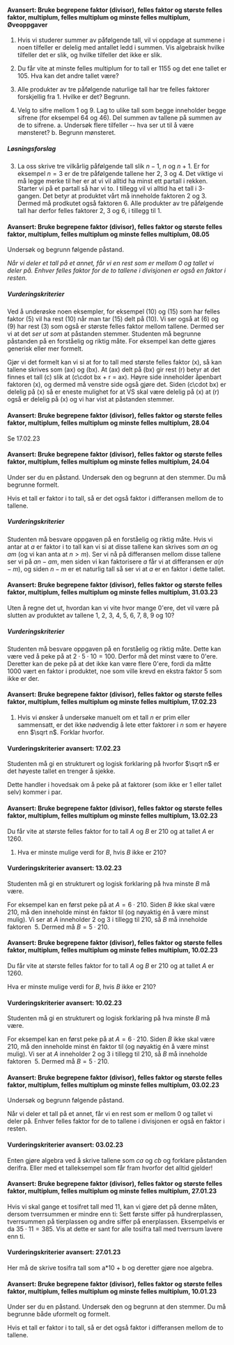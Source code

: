 #### Avansert: Bruke begrepene faktor (divisor), felles faktor og største felles faktor, multiplum, felles multiplum og minste felles multiplum,  Øveoppgaver

1. Hvis vi studerer summer av påfølgende tall, vil vi oppdage at
    summene i noen tilfeller er delelig med antallet ledd i summen. Vis
    algebraisk hvilke tilfeller det er slik, og hvilke tilfeller det
    ikke er slik.

2. Du får vite at minste felles multiplum for to tall er $1155$ og det
    ene tallet er $105$. Hva kan det andre tallet være?

3. Alle produkter av tre påfølgende naturlige tall har tre felles
    faktorer forskjellig fra $1$. Hvilke er det? Begrunn.

4. Velg to sifre mellom $1$ og $9$. Lag to ulike tall som begge inneholder begge sifrene (for eksempel $64$ og $46$). Del summen av tallene på summen av de to sifrene.
   a. Undersøk flere tilfeller -- hva ser ut til å være mønsteret?
   b. Begrunn mønsteret.

##### Løsningsforslag

3. La oss skrive tre vilkårlig påfølgende tall slik $n-1$, $n$ og $n+1$. Er for eksempel $n = 3$ er de tre påfølgende tallene her $2$, $3$ og $4$. Det viktige vi må legge merke til her er at vi vil alltid ha minst ett partall i rekken. Starter vi på et partall så har vi to. I tillegg vil vi alltid ha et tall i $3$-gangen. Det betyr at produktet vårt må inneholde faktoren $2$ og $3$. Dermed må prodkutet også faktoren $6$. Alle produkter av tre påfølgende tall har derfor felles faktorer $2$, $3$ og $6$, i tillegg til $1$.


#### Avansert: Bruke begrepene faktor (divisor), felles faktor og største felles faktor, multiplum, felles multiplum og minste felles multiplum,  08.05

Undersøk og begrunn følgende påstand.

*Når vi deler et tall på et annet, får vi en rest som er mellom 0 og tallet vi deler på. Enhver felles faktor for de to tallene i divisjonen er også en faktor i resten.*

##### Vurderingskriterier

Ved å underøske noen eksempler, for eksempel \(10\) og \(15\) som har felles faktor \(5\) vil ha rest \(10\) når man tar \(15\) delt på \(10\). Vi ser også at \(6\) og \(9\) har rest \(3\) som også er største felles faktor mellom tallene. Dermed ser vi at det *ser ut som* at påstanden stemmer. Studenten må begrunne påstanden på en forståelig og riktig måte. For eksempel kan dette gjøres generisk eller mer formelt.
 
Gjør vi det formelt kan vi si at for to tall med største felles faktor \(x\), så kan tallene skrives som \(ax\) og \(bx\). At \(ax\) delt på \(bx\) gir rest \(r\) betyr at det finnes et tall \(c\) slik at \(c\cdot bx + r = ax\). Høyre side inneholder åpenbart faktoren \(x\), og dermed må venstre side også gjøre det. Siden \(c\cdot bx\) er delelig på \(x\) så er eneste mulighet for at VS skal være delelig på \(x\) at \(r\) også er delelig på \(x\) og vi har vist at påstanden stemmer. 


#### Avansert: Bruke begrepene faktor (divisor), felles faktor og største felles faktor, multiplum, felles multiplum og minste felles multiplum,  28.04

Se 17.02.23


#### Avansert: Bruke begrepene faktor (divisor), felles faktor og største felles faktor, multiplum, felles multiplum og minste felles multiplum,  24.04

Under ser du en påstand. Undersøk den og begrunn at den stemmer. Du må begrunne  formelt.

Hvis et tall er faktor i to tall, så er det også faktor i differansen mellom de to tallene.

##### Vurderingskriterier

Studenten må besvare oppgaven på en forståelig og riktig måte. Hvis vi antar at $a$ er faktor i to tall kan vi si at disse tallene kan skrives som $an$ og $am$ (og vi kan anta at $n > m$). Ser vi nå på differansen mellom disse tallene ser vi på $an - am$, men siden vi kan faktorisere $a$ får vi at differansen er $a(n-m)$, og siden $n-m$ er et naturlig tall så ser vi at $a$ er en faktor i dette tallet.


#### Avansert: Bruke begrepene faktor (divisor), felles faktor og største felles faktor, multiplum, felles multiplum og minste felles multiplum,  31.03.23

Uten å regne det ut, hvordan kan vi vite hvor mange 0'ere, det vil være på slutten av produktet av tallene 1, 2, 3, 4, 5, 6, 7, 8, 9 og 10?

##### Vurderingskriterier

Studenten må besvare oppgaven på en forståelig og riktig måte. Dette kan være ved å peke på at $2\cdot 5 \cdot 10 = 100$. Derfor må det minst være to 0'ere. Deretter kan de peke på at det ikke kan være flere 0'ere, fordi da måtte $1000$ vært en faktor i produktet, noe som ville krevd en ekstra faktor $5$ som ikke er der.


#### Avansert: Bruke begrepene faktor (divisor), felles faktor og største felles faktor, multiplum, felles multiplum og minste felles multiplum,  17.02.23

1. Hvis vi ønsker å undersøke manuelt om et tall $n$ er prim eller sammensatt, er det ikke nødvendig å lete etter faktorer i $n$ som er høyere enn $\sqrt n$. Forklar hvorfor.

#### Vurderingskriterier avansert:  17.02.23

Studenten må gi en strukturert og logisk forklaring på hvorfor $\sqrt n$ er det høyeste tallet en trenger å sjekke.  

Dette handler i hovedsak om å peke på at faktorer (som ikke er $1$ eller tallet selv) kommer i par.


#### Avansert: Bruke begrepene faktor (divisor), felles faktor og største felles faktor, multiplum, felles multiplum og minste felles multiplum,  13.02.23

Du får vite at største felles faktor for to tall $A$ og $B$ er $210$ og at tallet $A$ er $1260$.

1. Hva er minste mulige verdi for $B$, hvis $B$ ikke er $210$?

#### Vurderingskriterier avansert:  13.02.23

Studenten må gi en strukturert og logisk forklaring på hva
minste $B$ må være.  

For eksempel kan en først peke på at
$A = 6 \cdot 210$. Siden $B$ ikke skal være 210, må den
inneholde minst én faktor til (og nøyaktig én å være minst
mulig). Vi ser at $A$ inneholder 2 og 3 i tillegg til $210$, så
$B$ må inneholde faktoren $\ 5$. Dermed må $B = 5 \cdot 210$.


#### Avansert: Bruke begrepene faktor (divisor), felles faktor og største felles faktor, multiplum, felles multiplum og minste felles multiplum,  10.02.23

Du får vite at største felles faktor for to tall $A$ og $B$ er $210$ og at tallet $A$ er $1260$.

Hva er minste mulige verdi for $B$, hvis $B$ ikke er $210$?

#### Vurderingskriterier avansert:  10.02.23

Studenten må gi en strukturert og logisk forklaring på hva
minste $B$ må være.  

For eksempel kan en først peke på at
$A = 6 \cdot 210$. Siden $B$ ikke skal være 210, må den
inneholde minst én faktor til (og nøyaktig én å være minst
mulig). Vi ser at $A$ inneholder 2 og 3 i tillegg til $210$, så
$B$ må inneholde faktoren $\ 5$. Dermed må $B = 5 \cdot 210$.


#### Avansert: Bruke begrepene faktor (divisor), felles faktor og største felles faktor, multiplum, felles multiplum og minste felles multiplum,  03.02.23

Undersøk og begrunn følgende påstand.

Når vi deler et tall på et annet, får vi en rest som er mellom 0 og tallet vi deler på. Enhver felles faktor for de to tallene i divisjonen er også en faktor i resten.

#### Vurderingskriterier avansert:  03.02.23

Enten gjøre algebra ved å skrive tallene som *ca* og *cb* og
forklare påstanden derifra. Eller med et talleksempel som får
fram hvorfor det alltid gjelder!


#### Avansert: Bruke begrepene faktor (divisor), felles faktor og største felles faktor, multiplum, felles multiplum og minste felles multiplum,  27.01.23

Hvis vi skal gange et tosifret tall med $11$, kan vi gjøre det på denne måten, dersom tverrsummen er mindre enn ti: Sett første siffer på hundrerplassen, tverrsummen på tierplassen og andre siffer på enerplassen. Eksempelvis er da $35\cdot 11=385$. Vis at dette er sant for alle tosifra tall med tverrsum lavere enn ti.

#### Vurderingskriterier avansert:  27.01.23

Her må de skrive tosifra tall som a\*10 + b og deretter gjøre
noe algebra.


#### Avansert: Bruke begrepene faktor (divisor), felles faktor og største felles faktor, multiplum, felles multiplum og minste felles multiplum,  10.01.23

Under ser du en påstand. Undersøk den og begrunn at den stemmer. Du må begrunne både uformelt og formelt.

Hvis et tall er faktor i to tall, så er det også faktor i differansen mellom de to tallene.

